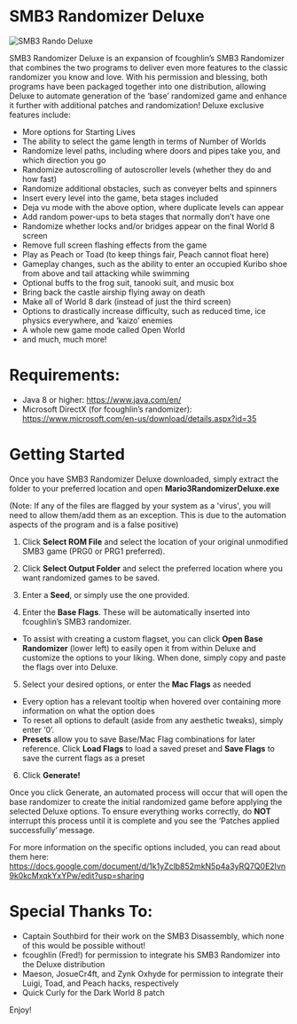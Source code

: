 #  SMB3 Randomizer Deluxe

![SMB3 Rando Deluxe](https://github.com/user-attachments/assets/9cdbb605-4bcb-4de7-8e72-a21dbd466595)

SMB3 Randomizer Deluxe is an expansion of fcoughlin’s SMB3 Randomizer that combines the two programs to deliver even more features to the classic randomizer you know and love. With his permission and blessing, both programs have been packaged together into one distribution, allowing Deluxe to automate generation of the ‘base’ randomized game and enhance it further with additional patches and randomization! Deluxe exclusive features include:

- More options for Starting Lives
- The ability to select the game length in terms of Number of Worlds
- Randomize level paths, including where doors and pipes take you, and which direction you go
- Randomize autoscrolling of autoscroller levels (whether they do and how fast)
- Randomize additional obstacles, such as conveyer belts and spinners
- Insert every level into the game, beta stages included
- Deja vu mode with the above option, where duplicate levels can appear
- Add random power-ups to beta stages that normally don’t have one
- Randomize whether locks and/or bridges appear on the final World 8 screen
- Remove full screen flashing effects from the game
- Play as Peach or Toad (to keep things fair, Peach cannot float here)
- Gameplay changes, such as the ability to enter an occupied Kuribo shoe from above and tail attacking while swimming
- Optional buffs to the frog suit, tanooki suit, and music box
- Bring back the castle airship flying away on death
- Make all of World 8 dark (instead of just the third screen)
- Options to drastically increase difficulty, such as reduced time, ice physics everywhere, and ‘kaizo’ enemies
- A whole new game mode called Open World
- and much, much more!

# Requirements:

- Java 8 or higher: https://www.java.com/en/
- Microsoft DirectX (for fcoughlin’s randomizer): https://www.microsoft.com/en-us/download/details.aspx?id=35

# Getting Started

Once you have SMB3 Randomizer Deluxe downloaded, simply extract the folder to your preferred location and open **Mario3RandomizerDeluxe.exe**

(Note: If any of the files are flagged by your system as a 'virus', you will need to allow them/add them as an exception. This is due to the automation aspects of the program and is a false positive)

1. Click **Select ROM File** and select the location of your original unmodified SMB3 game (PRG0 or PRG1 preferred).

2. Click **Select Output Folder** and select the preferred location where you want randomized games to be saved.

3. Enter a **Seed**, or simply use the one provided.

4. Enter the **Base Flags**. These will be automatically inserted into fcoughlin’s SMB3 randomizer.
- To assist with creating a custom flagset, you can click **Open Base Randomizer** (lower left) to easily open it from within Deluxe and customize the options to your liking. When done, simply copy and paste the flags over into Deluxe.

5. Select your desired options, or enter the **Mac Flags** as needed
- Every option has a relevant tooltip when hovered over containing more information on what the option does
- To reset all options to default (aside from any aesthetic tweaks), simply enter ‘0’.
- **Presets** allow you to save Base/Mac Flag combinations for later reference. Click **Load Flags** to load a saved preset and **Save Flags** to save the current flags as a preset

6. Click **Generate!**

Once you click Generate, an automated process will occur that will open the base randomizer to create the initial randomized game before applying the selected Deluxe options. To ensure everything works correctly, do **NOT** interrupt this process until it is complete and you see the ‘Patches applied successfully’ message.

For more information on the specific options included, you can read about them here: https://docs.google.com/document/d/1k1yZclb852mkN5p4a3yRQ7Q0E2Ivn9k0kcMxqkYxYPw/edit?usp=sharing

# Special Thanks To:

- Captain Southbird for their work on the SMB3 Disassembly, which none of this would be possible without!
- fcoughlin (Fred!) for permission to integrate his SMB3 Randomizer into the Deluxe distribution
- Maeson, JosueCr4ft, and Zynk Oxhyde for permission to integrate their Luigi, Toad, and Peach hacks, respectively
- Quick Curly for the Dark World 8 patch

Enjoy!
